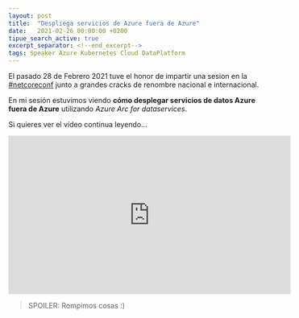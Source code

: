 ```yaml
---
layout: post
title:  "Despliega servicios de Azure fuera de Azure"
date:   2021-02-26 00:00:00 +0200
tipue_search_active: true
excerpt_separator: <!--end_excerpt-->
tags: Speaker Azure Kubernetes Cloud DataPlatform
---
```


El pasado 28 de Febrero 2021 tuve el honor de impartir una sesion en la [#netcoreconf](https://netcoreconf.com/) junto a grandes cracks de renombre nacional e internacional. 

En mi sesión estuvimos viendo **cómo desplegar servicios de datos Azure fuera de Azure** utilizando _Azure Arc for dataservices_.

Si quieres ver el vídeo continua leyendo...

<!--end_excerpt-->

<iframe width="560" height="315" src="https://www.youtube.com/embed/vsplAxtBkag?start=956" frameborder="0" allow="accelerometer; autoplay; clipboard-write; encrypted-media; gyroscope; picture-in-picture" allowfullscreen></iframe>

>SPOILER: Rompimos cosas :)
